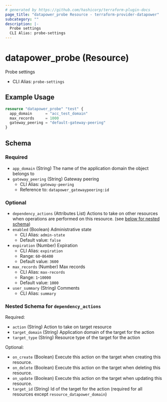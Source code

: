 ```yaml
---
# generated by https://github.com/hashicorp/terraform-plugin-docs
page_title: "datapower_probe Resource - terraform-provider-datapower"
subcategory: ""
description: |-
  Probe settings
  CLI Alias: probe-settings
---
```


# datapower_probe (Resource)

Probe settings
  - CLI Alias: `probe-settings`

## Example Usage

```terraform
resource "datapower_probe" "test" {
  app_domain      = "acc_test_domain"
  max_records     = 1000
  gateway_peering = "default-gateway-peering"
}
```

<!-- schema generated by tfplugindocs -->
## Schema

### Required

- `app_domain` (String) The name of the application domain the object belongs to
- `gateway_peering` (String) Gateway peering
  - CLI Alias: `gateway-peering`
  - Reference to: `datapower_gatewaypeering:id`

### Optional

- `dependency_actions` (Attributes List) Actions to take on other resources when operations are performed on this resource. (see [below for nested schema](#nestedatt--dependency_actions))
- `enabled` (Boolean) Administrative state
  - CLI Alias: `admin-state`
  - Default value: `false`
- `expiration` (Number) Expiration
  - CLI Alias: `expiration`
  - Range: `60`-`86400`
  - Default value: `3600`
- `max_records` (Number) Max records
  - CLI Alias: `max-records`
  - Range: `1`-`10000`
  - Default value: `1000`
- `user_summary` (String) Comments
  - CLI Alias: `summary`

<a id="nestedatt--dependency_actions"></a>
### Nested Schema for `dependency_actions`

Required:

- `action` (String) Action to take on target resource
- `target_domain` (String) Application domain of the target for the action
- `target_type` (String) Resource type of the target for the action

Optional:

- `on_create` (Boolean) Execute this action on the target when creating this resource.
- `on_delete` (Boolean) Execute this action on the target when deleting this resource.
- `on_update` (Boolean) Execute this action on the target when updating this resource.
- `target_id` (String) Id of the target for the action (required for all resources except `resource_datapower_domain`)
